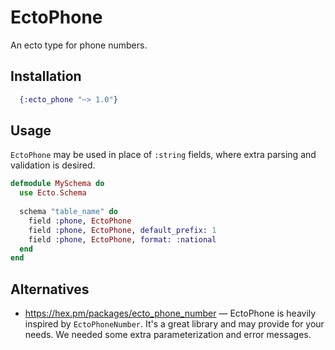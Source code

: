 # EctoPhone

An ecto type for phone numbers.

## Installation

``` elixir
  {:ecto_phone "~> 1.0"}
```

## Usage

`EctoPhone` may be used in place of `:string` fields, where extra
parsing and validation is desired.

``` elixir
defmodule MySchema do
  use Ecto.Schema
  
  schema "table_name" do
    field :phone, EctoPhone
    field :phone, EctoPhone, default_prefix: 1
    field :phone, EctoPhone, format: :national
  end
end
```

## Alternatives

- <https://hex.pm/packages/ecto_phone_number> — EctoPhone is heavily
  inspired by `EctoPhoneNumber`. It's a great library and may provide
  for your needs. We needed some extra parameterization and error
  messages.
